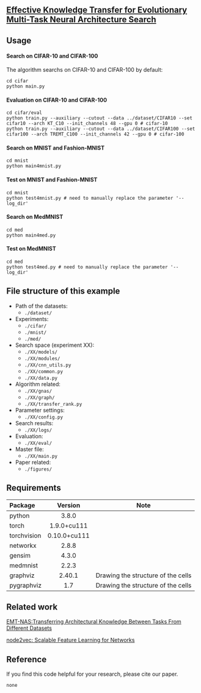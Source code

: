 ## [Effective Knowledge Transfer for Evolutionary Multi-Task Neural Architecture Search](http://none)

## Usage

#### Search on CIFAR-10 and CIFAR-100
The algorithm searchs on CIFAR-10 and CIFAR-100 by default:
```
cd cifar
python main.py 
```

#### Evaluation on CIFAR-10 and CIFAR-100
```
cd cifar/eval
python train.py --auxiliary --cutout --data ../dataset/CIFAR10 --set cifar10 --arch KT_C10 --init_channels 48 --gpu 0 # cifar-10
python train.py --auxiliary --cutout --data ../dataset/CIFAR100 --set cifar100 --arch TREMT_C100 --init_channels 42 --gpu 0 # cifar-100
```

#### Search on MNIST and Fashion-MNIST
```
cd mnist
python main4mnist.py 
```

#### Test on MNIST and Fashion-MNIST
```
cd mnist
python test4mnist.py # need to manually replace the parameter '--log_dir'
```

#### Search on MedMNIST
```
cd med
python main4med.py 
```

#### Test on MedMNIST
```
cd med
python test4med.py # need to manually replace the parameter '--log_dir'
```

## File structure of this example
+ Path of the datasets:
  - `./dataset/`
+ Experiments:
  - `./cifar/`
  - `./mnist/`
  - `./med/`
+ Search space (experiment XX):
  - `./XX/models/`
  - `./XX/modules/`
  - `./XX/cnn_utils.py`
  - `./XX/common.py`
  - `./XX/data.py`
+ Algorithm related:
  - `./XX/gnas/`
  - `./XX/graph/`
  - `./XX/transfer_rank.py`
+ Parameter settings:
  - `./XX/config.py`
+ Search results:
  - `./XX/logs/`
+ Evaluation:
  - `./XX/eval/`
+ Master file:
  - `./XX/main.py`
+ Paper related:
  - `./figures/`
 
## Requirements
| Package   | Version  |  Note|
| :------------- | :----------: | :----------: | 
| python |   3.8.0   | 
| torch |   1.9.0+cu111   | 
| torchvision  |    0.10.0+cu111     |
| networkx | 2.8.8 |
| gensim | 4.3.0 |  
| medmnist |   2.2.3   | 
| graphviz   | 2.40.1 | Drawing the structure of the cells |
| pygraphviz | 1.7 | Drawing the structure of the cells |



## Related work

[EMT-NAS:Transferring Architectural Knowledge Between Tasks From Different Datasets](https://github.com/PengLiao12/EMT-NAS)

[node2vec: Scalable Feature Learning for Networks](https://github.com/aditya-grover/node2vec)


## Reference
If you find this code helpful for your research, please cite our paper.
```
none
```
